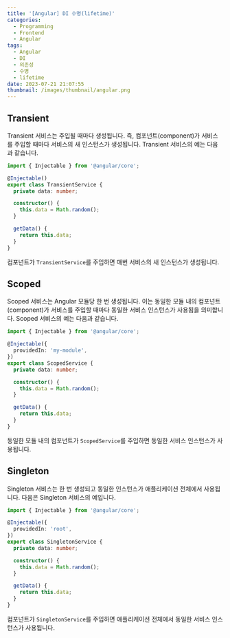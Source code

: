 ```yaml
---
title: '[Angular] DI 수명(lifetime)'
categories:
  - Programming
  - Frontend
  - Angular
tags:
  - Angular
  - DI
  - 의존성
  - 수명
  - lifetime
date: 2023-07-21 21:07:55
thumbnail: /images/thumbnail/angular.png
---
```


## Transient

Transient 서비스는 주입될 때마다 생성됩니다. 즉, 컴포넌트(component)가 서비스를 주입할 때마다 서비스의 새 인스턴스가 생성됩니다. Transient 서비스의 예는 다음과 같습니다.

```ts
import { Injectable } from '@angular/core';

@Injectable()
export class TransientService {
  private data: number;

  constructor() {
    this.data = Math.random();
  }

  getData() {
    return this.data;
  }
}
```

컴포넌트가 `TransientService`를 주입하면 매번 서비스의 새 인스턴스가 생성됩니다.

## Scoped

Scoped 서비스는 Angular 모듈당 한 번 생성됩니다. 이는 동일한 모듈 내의 컴포넌트(component)가 서비스를 주입할 때마다 동일한 서비스 인스턴스가 사용됨을 의미합니다. Scoped 서비스의 예는 다음과 같습니다.

```ts
import { Injectable } from '@angular/core';

@Injectable({
  providedIn: 'my-module',
})
export class ScopedService {
  private data: number;

  constructor() {
    this.data = Math.random();
  }

  getData() {
    return this.data;
  }
}
```

동일한 모듈 내의 컴포넌트가 `ScopedService`를 주입하면 동일한 서비스 인스턴스가 사용됩니다.

## Singleton

Singleton 서비스는 한 번 생성되고 동일한 인스턴스가 애플리케이션 전체에서 사용됩니다. 다음은 Singleton 서비스의 예입니다.

```ts
import { Injectable } from '@angular/core';

@Injectable({
  providedIn: 'root',
})
export class SingletonService {
  private data: number;

  constructor() {
    this.data = Math.random();
  }

  getData() {
    return this.data;
  }
}
```

컴포넌트가 `SingletonService`를 주입하면 애플리케이션 전체에서 동일한 서비스 인스턴스가 사용됩니다.
